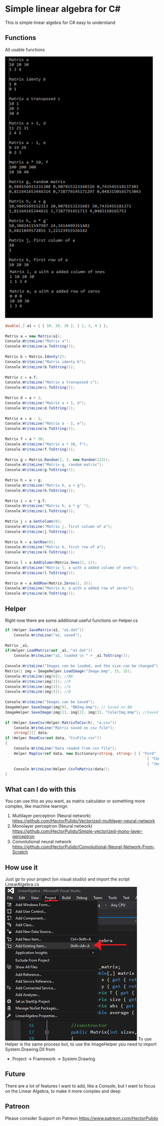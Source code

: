 # Simple linear algebra for C#

This is simple linear algebra for C# easy to understand

## Functions

All usable functions 

![alt text](https://github.com/HectorPulido/Simple_Linear_Algebra/blob/master/Img/Functions.png?raw=true "Functions")

```csharp
double[,] a1 = { { 10, 20, 30 }, { 1, 3, 4 } };

Matrix a = new Matrix(a1);
Console.WriteLine("Matrix a");
Console.WriteLine(a.ToString());

Matrix b = Matrix.Identy(2);
Console.WriteLine("Matrix identy b");
Console.WriteLine(b.ToString());

Matrix c = a.T;
Console.WriteLine("Matrix a transposed c");
Console.WriteLine(c.ToString());

Matrix d = a + 1;
Console.WriteLine("Matrix a + 1, d");
Console.WriteLine(d.ToString());

Matrix e = a - 1;
Console.WriteLine("Matrix a - 1, e");
Console.WriteLine(e.ToString());

Matrix f = a * 10;
Console.WriteLine("Matrix a * 10, f");
Console.WriteLine(f.ToString());

Matrix g = Matrix.Random(2, 3, new Random(123));
Console.WriteLine("Matrix g, random matrix");
Console.WriteLine(g.ToString());

Matrix h = a + g;
Console.WriteLine("Matrix h, a + g");
Console.WriteLine(h.ToString());

Matrix i = a * g.T;
Console.WriteLine("Matrix h, a * g' ");
Console.WriteLine(i.ToString());

Matrix j = a.GetColumn(0);
Console.WriteLine("Matrix j, first column of a");
Console.WriteLine(j.ToString());

Matrix k = a.GetRow(0);
Console.WriteLine("Matrix k, first row of a");
Console.WriteLine(k.ToString());

Matrix l = a.AddColumn(Matrix.Ones(2, 1));
Console.WriteLine("Matrix l, a with a added column of ones");
Console.WriteLine(l.ToString());

Matrix m = a.AddRow(Matrix.Zeros(1, 3));
Console.WriteLine("Matrix m, a with a added row of zeros");
Console.WriteLine(m.ToString());
```
## Helper 
Right now there are some additional useful functions on Helper.cs
```csharp
if (Helper.SaveMatrix(a1, "a1.dat"))
	Console.WriteLine("a1, saved");

Matrix _a1;
if(Helper.LoadMatrix(out _a1, "a1.dat"))
	Console.WriteLine("a1, loaded \n " + _a1.ToString());

Console.WriteLine("Images can be loaded, and the size can be changed");
Matrix[] img = ImageHelper.LoadImage("Image.bmp", 15, 15);
Console.WriteLine(img[0]); //BW
Console.WriteLine(img[1]); //R
Console.WriteLine(img[2]); //G
Console.WriteLine(img[3]); //B

Console.WriteLine("Images can be Saved");
ImageHelper.SaveImage(img[0], "BWImg.bmp"); // Saved on BW
ImageHelper.SaveImage(img[1], img[2], img[3], "ColorImg.bmp"); //Saved on Color

if (Helper.SaveCsv(Helper.MatrixToCsv(h), "a.csv"))
	Console.WriteLine("Matrix saved on csv file");                         
	string[][] data;
if (Helper.ReadCsv(out data, "CsvFile.csv"))
{
	Console.WriteLine("Data readed from csv file");
	Helper.MapCsv(ref data, new Dictionary<string, string> { { "Ford" , "0" },
                                                                 { "Chevy", "1" },
                                                                 { "Jeep" , "2" }});
	Console.WriteLine(Helper.CsvToMatrix(data));
}
```
## What can I do with this
You can use this as you want, as matrix calculator or something more complex, like machine learnign 
1. Multilayer perceptron (Neural network) https://github.com/HectorPulido/Vectorized-multilayer-neural-network
2. Monolayer perceptron (Neural network) https://github.com/HectorPulido/Simple-vectorized-mono-layer-perceptron
3. Convolutional neural network https://github.com/HectorPulido/Convolutional-Neural-Network-From-Scratch

## How use it
Just go to your project (on visual studio) and import the script LinearAlgebra.cs
![alt text](https://github.com/HectorPulido/Simple_Linear_Algebra/blob/master/Img/HowToUse.png?raw=true "HowToUseIt")
To use Helper is the same process but, to use the ImageHelper you need to import System.Drawing.Dll from 
- Project -> Framework -> System.Drawing

## Future
There are a lot of features I want to add, like a Console, but I want to focus on the Linear Algebra, to make it more complex and deep

## Patreon
Please consider Support on Patreon
https://www.patreon.com/HectorPulido

